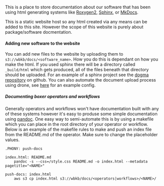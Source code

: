 This is a place to store documentation about our software that has
been using html generating systems like
[Roxygen2](https://cran.r-project.org/web/packages/roxygen2/vignettes/roxygen2.html),
[Sphinx](https://www.sphinx-doc.org/en/master/), or
[MkDocs](https://www.mkdocs.org/).

This is a static website host so any html created via any means can
be added to this site. However the scope of this website is purely
about package/software docmentation.

#### Adding new software to the website

You can add new files to the website by uploading them to
`s3://wbkb/docs/<software_name>`. How you do this is dependant
on how you make the html. If you used sphinx there will be a directory
called `_build/html` which gets produced, all of the files beneath
that directory should be uploaded. For an example of a sphinx project
see the [dogma repository](https://github.com/wholebiome/dogma) on
github. You can also automate the document upload process using drone,
see [here](https://github.com/wholebiome/dogma/blob/master/.drone.yml#L28-L45)
for an example config.

##### Documenting boxer operators and workflows
Generally operators and workflows won't have documentation built
with any of these systems however it's easy to produse some simple
documentation using [pandoc](https://pandoc.org/). One easy way to
semi-automate this is by using a makefile which you can place in
the root directory of your operator or workflow. Below is an example
of the makefile rules to make and push an index file from the
README.md of the operator. Make sure to change the placeholder
values.

```make
.PHONY: push-docs

index.html: README.md
	pandoc -s --css=/style.css README.md -o index.html --metadata pagetitle="<NAME>"

push-docs: index.html
	aws s3 cp index.html s3://wbkb/docs/<operators|workflows>/<NAME>/
```
